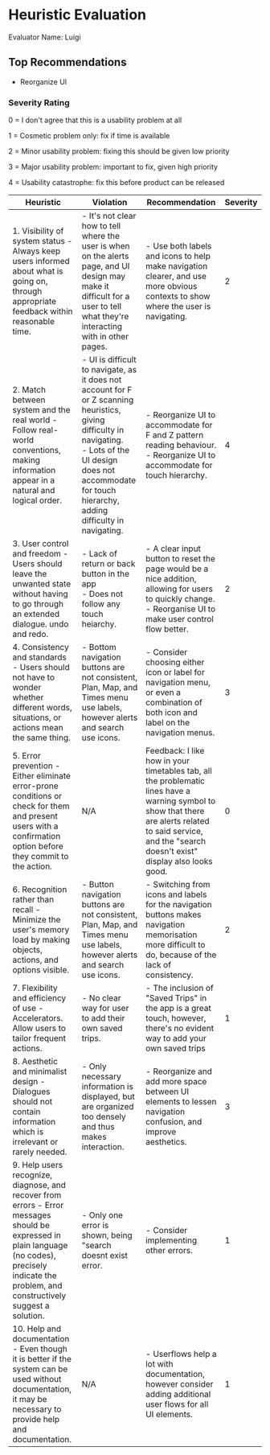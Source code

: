 # Heuristic Evaluation

Evaluator Name: Luigi

## Top Recommendations

- Reorganize UI

### Severity Rating

0 = I don't agree that this is a usability problem at all

1 = Cosmetic problem only: fix if time is available

2 = Minor usability problem: fixing this should be given low priority

3 = Major usability problem: important to fix, given high priority

4 = Usability catastrophe: fix this before product can be released

| Heuristic                                                                                                                                                                                            | Violation                                                                                                                                                                                                                    | Recommendation                                                                                                                                                                                              | Severity |
| ---------------------------------------------------------------------------------------------------------------------------------------------------------------------------------------------------- | ---------------------------------------------------------------------------------------------------------------------------------------------------------------------------------------------------------------------------- | ----------------------------------------------------------------------------------------------------------------------------------------------------------------------------------------------------------- | -------- |
| 1. Visibility of system status - Always keep users informed about what is going on, through appropriate feedback within reasonable time.                                                             | - It's not clear how to tell where the user is when on the alerts page, and UI design may make it difficult for a user to tell what they're interacting with in other pages.                                                 | - Use both labels and icons to help make navigation clearer, and use more obvious contexts to show where the user is navigating.                                                                            | 2        |
| 2. Match between system and the real world - Follow real-world conventions, making information appear in a natural and logical order.                                                                | - UI is difficult to navigate, as it does not account for F or Z scanning heuristics, giving difficulty in navigating.<br>- Lots of the UI design does not accommodate for touch hierarchy, adding difficulty in navigating. | - Reorganize UI to accommodate for F and Z pattern reading behaviour.<br>- Reorganize UI to accommodate for touch hierarchy.                                                                                | 4        |
| 3. User control and freedom - Users should leave the unwanted state without having to go through an extended dialogue. undo and redo.                                                                | - Lack of return or back button in the app<br>- Does not follow any touch heiarchy.                                                                                                                                          | - A clear input button to reset the page would be a nice addition, allowing for users to quickly change.<br>- Reorganise UI to make user control flow better.                                               | 2        |
| 4. Consistency and standards - Users should not have to wonder whether different words, situations, or actions mean the same thing.                                                                  | - Bottom navigation buttons are not consistent, Plan, Map, and Times menu use labels, however alerts and search use icons.                                                                                                   | - Consider choosing either icon or label for navigation menu, or even a combination of both icon and label on the navigation menus.                                                                         | 3        |
| 5. Error prevention - Either eliminate error-prone conditions or check for them and present users with a confirmation option before they commit to the action.                                       | N/A                                                                                                                                                                                                                          | Feedback: I like how in your timetables tab, all the problematic lines have a warning symbol to show that there are alerts related to said service, and the "search doesn't exist" display also looks good. | 0        |
| 6. Recognition rather than recall - Minimize the user's memory load by making objects, actions, and options visible.                                                                                 | - Button navigation buttons are not consistent, Plan, Map, and Times menu use labels, however alerts and search use icons.                                                                                                   | - Switching from icons and labels for the navigation buttons makes navigation memorisation more difficult to do, because of the lack of consistency.                                                        | 2        |
| 7. Flexibility and efficiency of use - Accelerators. Allow users to tailor frequent actions.                                                                                                         | - No clear way for user to add their own saved trips.                                                                                                                                                                        | - The inclusion of "Saved Trips" in the app is a great touch, however, there's no evident way to add your own saved trips                                                                                   | 1        |
| 8. Aesthetic and minimalist design - Dialogues should not contain information which is irrelevant or rarely needed.                                                                                  | - Only necessary information is displayed, but are organized too densely and thus makes interaction.                                                                                                                         | - Reorganize and add more space between UI elements to lessen navigation confusion, and improve aesthetics.                                                                                                 | 3        |
| 9. Help users recognize, diagnose, and recover from errors - Error messages should be expressed in plain language (no codes), precisely indicate the problem, and constructively suggest a solution. | - Only one error is shown, being "search doesnt exist error.                                                                                                                                                                 | - Consider implementing other errors.                                                                                                                                                                       | 1        |
| 10. Help and documentation - Even though it is better if the system can be used without documentation, it may be necessary to provide help and documentation.                                        | N/A                                                                                                                                                                                                                          | - Userflows help a lot with documentation, however consider adding additional user flows for all UI elements.                                                                                               | 1        |
